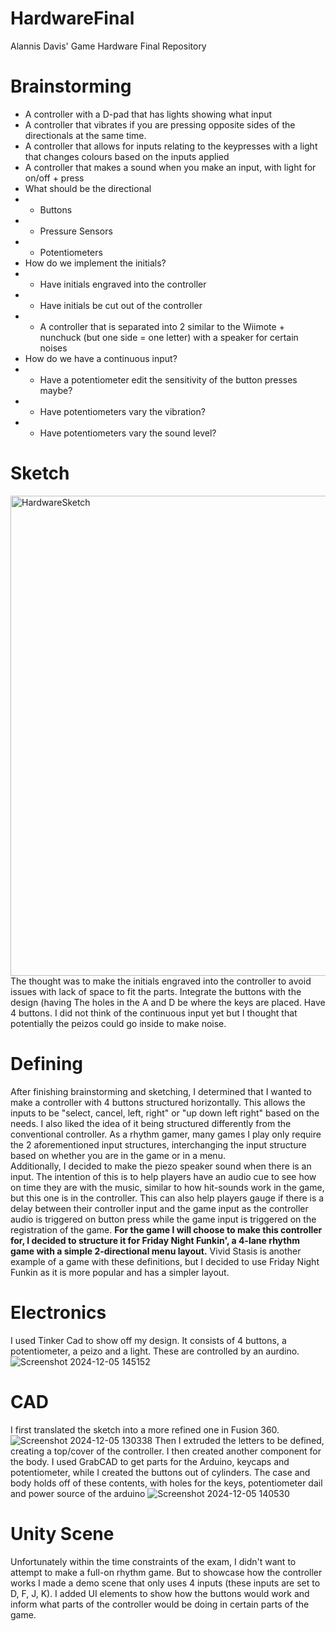 # HardwareFinal
 Alannis Davis' Game Hardware Final Repository

 # Brainstorming
- A controller with a D-pad that has lights showing what input
- A controller that vibrates if you are pressing opposite sides of the directionals at the same time. 
- A controller that allows for inputs relating to the keypresses with a light that changes colours based on the inputs applied
- A controller that makes a sound when you make an input, with light for on/off + press
- What should be the directional
- - Buttons
- - Pressure Sensors
- - Potentiometers
- How do we implement the initials?
- - Have initials engraved into the controller
- - Have initials be cut out of the controller
- - A controller that is separated into 2 similar to the Wiimote + nunchuck (but one side = one letter) with a speaker for certain noises
- How do we have a continuous input? 
- - Have a potentiometer edit the sensitivity of the button presses maybe? 
- - Have potentiometers vary the vibration?
- - Have potentiometers vary the sound level?

# Sketch 
<img width="768" alt="HardwareSketch" src="https://github.com/user-attachments/assets/3dc2e75d-e12e-4bed-a532-9e281705de13">
The thought was to make the initials engraved into the controller to avoid issues with lack of space to fit the parts.  Integrate the buttons with the design (having The holes in the A and D be where the keys are placed.  Have 4 buttons.  I did not think of the continuous input yet but I thought that potentially the peizos could go inside to make noise.  


#  Defining
After finishing brainstorming and sketching, I determined that I wanted to make a controller with 4 buttons structured horizontally.  This allows the inputs to be "select, cancel, left, right" or "up down left right" based on the needs.  I also liked the idea of it being structured differently from the conventional controller.  As a rhythm gamer, many games I play only require the 2 aforementioned input structures, interchanging the input structure based on whether you are in the game or in a menu.   
Additionally, I decided to make the piezo speaker sound when there is an input.  The intention of this is to help players have an audio cue to see how on time they are with the music, similar to how hit-sounds work in the game, but this one is in the controller.  This can also help players gauge if there is a delay between their controller input and the game input as the controller audio is triggered on button press while the game input is triggered on the registration of the game. 
**For the game I will choose to make this controller for, I decided to structure it for Friday Night Funkin', a 4-lane rhythm game with a simple 2-directional menu layout.**  Vivid Stasis is another example of a game with these definitions, but I decided to use Friday Night Funkin as it is more popular and has a simpler layout.  


# Electronics
I used Tinker Cad to show off my design. It consists of 4 buttons, a potentiometer, a peizo and a light.  These are controlled by an aurdino. 
![Screenshot 2024-12-05 145152](https://github.com/user-attachments/assets/f1d57909-c985-4ed9-933f-d6043cf34761)


# CAD 
I first translated the sketch into a more refined one in Fusion 360. 
![Screenshot 2024-12-05 130338](https://github.com/user-attachments/assets/9ffaaa46-4186-4814-8ab7-f46c001175ae)
Then I extruded the letters to be defined, creating a top/cover of the controller.  I then created another component for the body.  I used GrabCAD to get parts for the Arduino, keycaps and potentiometer, while I created the buttons out of cylinders.  The case and body holds off of these contents, with holes for the keys, potentiometer dail and power source of the arduino
![Screenshot 2024-12-05 140530](https://github.com/user-attachments/assets/3d315430-eabc-4c3c-bfc8-85f3aa319d29)



# Unity Scene
Unfortunately within the time constraints of the exam, I didn't want to attempt to make a full-on rhythm game.  But to showcase how the controller works I made a demo scene that only uses 4 inputs (these inputs are set to D, F, J, K).  I added UI elements to show how the buttons would work and inform what parts of the controller would be doing in certain parts of the game.  
